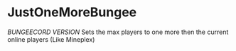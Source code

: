 # JustOneMoreBungee
*BUNGEECORD VERSION* Sets the max players to one more then the current online players (Like Mineplex) 
